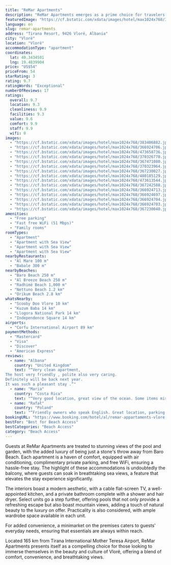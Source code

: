 ```yaml
---
title: "ReMar Apartments"
description: "ReMar Apartments emerges as a prime choice for travelers seeking the perfect blend of comfort and convenience in Vlorë."
featuredImage: "https://cf.bstatic.com/xdata/images/hotel/max1024x768/383406882.jpg?k=e1a6dc7f733ef2d92b4514550b3d464bd33d2a8e6465836e0b5e408468c67628&o=&hp=1"
language: en
slug: remar-apartments
address: "Tirana Resort, 9426 Vlorë, Albania"
city: "Vlorë"
location: "Vlorë"
accommodationType: "apartment"
coordinates:
  lat: 40.3434501
  lng: 19.4839904
price: "US$54"
priceFrom: 54
starRating: 3
rating: 9.7
ratingWords: "Exceptional"
numberOfReviews: 17
ratings:
  overall: 9.7
  location: 9.3
  cleanliness: 9.9
  facilities: 9.3
  value: 9.6
  comfort: 9.9
  staff: 9.9
  wifi: 0
images:
  - "https://cf.bstatic.com/xdata/images/hotel/max1024x768/383406882.jpg?k=e1a6dc7f733ef2d92b4514550b3d464bd33d2a8e6465836e0b5e408468c67628&o=&hp=1"
  - "https://cf.bstatic.com/xdata/images/hotel/max1024x768/366924706.jpg?k=5c92c18cafc703d9a629575b56a53d925893f953d700f3590d8a9e34741bcf51&o=&hp=1"
  - "https://cf.bstatic.com/xdata/images/hotel/max1024x768/473658736.jpg?k=f2039732e5e632d4975e3891b3f7c97c0e5017a8e744c113aed86aa54ced0d9a&o=&hp=1"
  - "https://cf.bstatic.com/xdata/images/hotel/max1024x768/370326770.jpg?k=51538b4121fafba5b616d28d87084b97699881c0e0ce4c0918c7e85749bfbb7a&o=&hp=1"
  - "https://cf.bstatic.com/xdata/images/hotel/max1024x768/367471080.jpg?k=1bd44226742141910b533399839b3b776689beb1476e1296cbb02a086b87d196&o=&hp=1"
  - "https://cf.bstatic.com/xdata/images/hotel/max1024x768/370323964.jpg?k=269f8cea62929ad2fe2b005ebddb748ffce8bbf1a7f41d9fcdc0a01a74cc736d&o=&hp=1"
  - "https://cf.bstatic.com/xdata/images/hotel/max1024x768/367230027.jpg?k=0bb39a17c1c3b1cda25fb5e74f0583c9d6ae166ba7666df4956db7e8e34ea56d&o=&hp=1"
  - "https://cf.bstatic.com/xdata/images/hotel/max1024x768/480185129.jpg?k=71d2d7c03ad2715f7a58dfd65d0bd6b639a012be61be077a3881f4df11c28ef0&o=&hp=1"
  - "https://cf.bstatic.com/xdata/images/hotel/max1024x768/473613544.jpg?k=a0af70c960e503257a3bdbb416e3260d854cf3aef972600c11a66be8ae013afa&o=&hp=1"
  - "https://cf.bstatic.com/xdata/images/hotel/max1024x768/367242588.jpg?k=a7e24b41b902f5b2c92258cee00b938e8df55def11d0f29141b21c152ccf14ca&o=&hp=1"
  - "https://cf.bstatic.com/xdata/images/hotel/max1024x768/366924713.jpg?k=f033fcaaa8a941a04d2bfb17c5a80afe7f2a72d5dbbe0e0b38a98d16cefd7f97&o=&hp=1"
  - "https://cf.bstatic.com/xdata/images/hotel/max1024x768/366924697.jpg?k=ad95deed9708a0b8c6cc6925c30ecef4c0451699ef11780ec6c6f5275b4371fe&o=&hp=1"
  - "https://cf.bstatic.com/xdata/images/hotel/max1024x768/366924704.jpg?k=7112f6490c7413560e2999cce238322d85d02c7662cd1e81e82014b1d12abb9d&o=&hp=1"
  - "https://cf.bstatic.com/xdata/images/hotel/max1024x768/366924703.jpg?k=81391368905366c97337046aa7e1930c58f0e40c2e0b2c493586387537bb579a&o=&hp=1"
  - "https://cf.bstatic.com/xdata/images/hotel/max1024x768/367230040.jpg?k=cd1e42d895728eb7a82c8d9ce08522b27e7c2c8797efd592dbd2f86a019f09f5&o=&hp=1"
amenities:
  - "Free parking"
  - "Fast free WiFi (51 Mbps)"
  - "Family rooms"
roomTypes:
  - "Apartment"
  - "Apartment with Sea View"
  - "Apartment with Sea View"
  - "Apartment with Sea View"
nearbyRestaurants:
  - "Al Mare 100 m"
  - "Babale 300 m"
nearbyBeaches:
  - "Baro Beach 250 m"
  - "Al Breeze Beach 250 m"
  - "Radhimë Beach 1,000 m"
  - "Nettuno Beach 1.2 km"
  - "Orikum Beach 2.8 km"
whatsNearby:
  - "Scooby Doo Vlore 10 km"
  - "Kuzum Baba 14 km"
  - "Llogora National Park 14 km"
  - "Independence Square 14 km"
airports:
  - "Corfu International Airport 89 km"
paymentMethods:
  - "Mastercard"
  - "Visa"
  - "Discover"
  - "American Express"
reviews:
  - name: "Albana"
    country: "United Kingdom"
    text: "“Very clean apartment,
The host very friendly , polite also very caring.
Definitely will be back next year.
It was such a pleasant stay .”"
  - name: "Maria"
    country: "Costa Rica"
    text: "“Very good location, great view of the ocean. Some items missing for a better equipped kitchen. We missed some toilet paper also. The decoration was very nice.”"
  - name: "Rafał"
    country: "Poland"
    text: "“Friendly owners who speak English. Great location, parking space, close to the beach, sea view from the balcony. A good place to relax from the hustle and bustle of big cities and a good base for exploring the whole of Albania. The washing machine...”"
bookingURL: "https://www.booking.com/hotel/al/remar-appartaments-vlore.en-gb.html?aid=8035640"
bestFor: "Best for Beach Access"
bestCategories: "Beach Access"
category: "Beach Access"
---
```


Guests at ReMar Apartments are treated to stunning views of the pool and garden, with the added luxury of being just a stone's throw away from Baro Beach. Each apartment is a haven of comfort, equipped with air conditioning, complimentary private parking, and free WiFi, ensuring a hassle-free stay. The highlight of these accommodations is undoubtedly the balcony, where guests can soak in breathtaking sea views, a feature that elevates the stay experience significantly.

The interiors boast a modern aesthetic, with a cable flat-screen TV, a well-appointed kitchen, and a private bathroom complete with a shower and hair dryer. Select units go a step further, offering pools that not only provide a refreshing escape but also boast mountain views, adding a touch of natural beauty to the luxury on offer. Practicality is also considered, with ample wardrobe space available in each unit.

For added convenience, a minimarket on the premises caters to guests' everyday needs, ensuring that essentials are always within reach. 

Located 165 km from Tirana International Mother Teresa Airport, ReMar Apartments presents itself as a compelling choice for those looking to immerse themselves in the beauty and culture of Vlorë, offering a blend of comfort, convenience, and breathtaking views.
